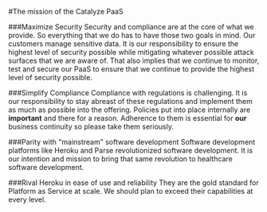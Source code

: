 #The mission of the Catalyze PaaS


###Maximize Security
Security and compliance are at the core of what we provide. So everything that we do has to have those two goals in mind. Our customers manage sensitive data. It is our responsibility to ensure the highest level of security possible while mitigating whatever possible attack surfaces that we are aware of. That also implies that we continue to monitor, test and secure our PaaS to ensure that we continue to provide the highest level of security possible.


###Simplify Compliance
Compliance with regulations is challenging. It is our responsibility to stay abreast of these regulations and implement them as much as possible into the offering. Policies put into place internally are **important** and there for a reason. Adherence to them is essential for **our** business continuity so please take them seriously.


###Parity with "mainstream" software development
Software development platforms like Heroku and Parse revolutionized software development. It is our intention and mission to bring that same revolution to healthcare software development.


###Rival Heroku in ease of use and reliability
They are the gold standard for Platform as Service at scale. We should plan to exceed their capabilities at every level.
